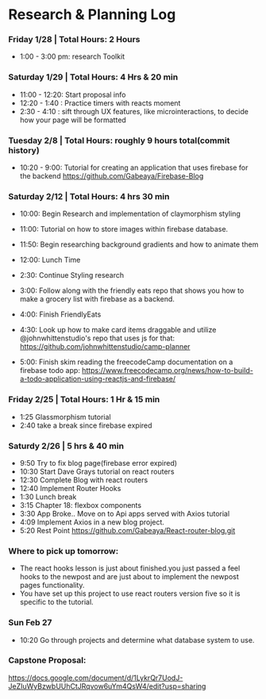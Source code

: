 # Research & Planning Log
### Friday 1/28 | Total Hours: 2 Hours
* 1:00 - 3:00 pm: research Toolkit 

### Saturday 1/29 | Total Hours: 4 Hrs & 20 min
* 11:00 - 12:20: Start proposal info
* 12:20 - 1:40 : Practice timers with reacts moment
* 2:30 - 4:10 : sift through UX features, like microinteractions, to decide how your page will be formatted

### Tuesday 2/8 | Total Hours: roughly 9 hours total(commit history)
* 10:20 - 9:00: Tutorial for creating an application that uses firebase for the backend https://github.com/Gabeaya/Firebase-Blog

### Saturday 2/12 | Total Hours: 4 hrs 30 min
* 10:00: Begin Research and implementation of claymorphism styling

* 11:00: Tutorial on how to store images within firebase database.
* 11:50: Begin researching background gradients and how to animate them
* 12:00: Lunch Time
* 2:30: Continue Styling research
* 3:00: Follow along with the friendly eats repo that shows you how to make a grocery list with firebase as a backend.
* 4:00: Finish FriendlyEats
* 4:30: Look up how to make card items draggable and utilize @johnwhittenstudio's repo that uses js for that: https://github.com/johnwhittenstudio/camp-planner
* 5:00: Finish skim reading the freecodeCamp documentation on a firebase todo app: https://www.freecodecamp.org/news/how-to-build-a-todo-application-using-reactjs-and-firebase/

### Friday 2/25 | Total Hours: 1 Hr & 15 min
* 1:25 Glassmorphism tutorial
* 2:40 take a break since firebase expired

### Saturdy 2/26 | 5 hrs & 40 min
* 9:50 Try to fix blog page(firebase error expired)
* 10:30 Start Dave Grays tutorial on react routers
* 12:30 Complete Blog with react routers
* 12:40 Implement Router Hooks
* 1:30 Lunch break
* 3:15 Chapter 18: flexbox components
* 3:30 App Broke.. Move on to Api apps served with Axios tutorial
* 4:09 Implement Axios in a new blog project.
* 5:20 Rest Point https://github.com/Gabeaya/React-router-blog.git


### Where to pick up tomorrow:
* The react hooks lesson is just about finished.you just passed a feel hooks to the newpost and are just about to implement the newpost pages functionality.
* You have set up this project to use react routers version five so it is specific to the tutorial.


### Sun Feb 27
* 10:20 Go through projects and determine what database system to use.

### Capstone Proposal:
https://docs.google.com/document/d/1LykrQr7UodJ-JeZIuWyBzwbUUhCtJRqvow6uYm4QsW4/edit?usp=sharing
